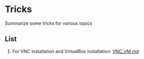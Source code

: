 # Tricks
Summarize some tricks for various topics

## List
1. For VNC installation and VirtualBox installation: [VNC_VM.md](https://github.com/zzpsjtu/Tricks/blob/master/VNC_VM.md)
